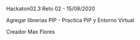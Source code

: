 Hackaton02.3 Reto 02 - 15/08/2020

Agregar librerias PIP - Practica PIP y Entorno Virtual

Creador Max Flores
